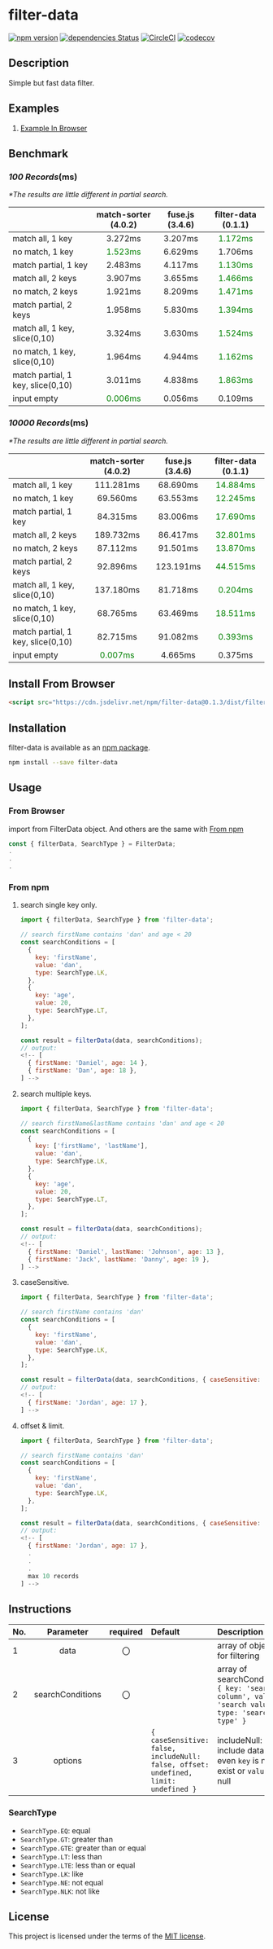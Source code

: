 # filter-data

[![npm version](https://badge.fury.io/js/filter-data.svg)](https://badge.fury.io/js/filter-data)
[![dependencies Status](https://david-dm.org/thundermiracle/filter-data/status.svg)](https://david-dm.org/thundermiracle/filter-data)
[![CircleCI](https://img.shields.io/circleci/build/github/thundermiracle/filter-data/master)](https://circleci.com/gh/thundermiracle/filter-data)
[![codecov](https://img.shields.io/codecov/c/github/thundermiracle/filter-data)](https://codecov.io/gh/thundermiracle/filter-data)

## Description

Simple but fast data filter.

## Examples

1. [Example In Browser](https://codesandbox.io/s/filter-data-example-stxj8?file=/index.html)

## Benchmark

### _100 Records_(ms)

  _*The results are little different in partial search._

|  | match-sorter (4.0.2) | fuse.js (3.4.6) | filter-data (0.1.1) |
| :--- | :--: | :-: | :--: |
| match all, 1 key | 3.272ms | 3.207ms | <span style="color: green">1.172ms</span> |
| no match, 1 key | <span style="color: green">1.523ms</span> | 6.629ms | 1.706ms |
| match partial, 1 key | 2.483ms | 4.117ms | <span style="color: green">1.130ms</span> |
| match all, 2 keys | 3.907ms | 3.655ms | <span style="color: green">1.466ms</span> |
| no match, 2 keys | 1.921ms | 8.209ms | <span style="color: green">1.471ms</span> |
| match partial, 2 keys | 1.958ms | 5.830ms | <span style="color: green">1.394ms</span> |
| match all, 1 key, slice(0,10) | 3.324ms | 3.630ms | <span style="color: green">1.524ms</span> |
| no match, 1 key, slice(0,10) | 1.964ms | 4.944ms | <span style="color: green">1.162ms</span> |
| match partial, 1 key, slice(0,10) | 3.011ms | 4.838ms | <span style="color: green">1.863ms</span> |
| input empty | <span style="color: green">0.006ms</span> | 0.056ms | 0.109ms |

### _10000 Records_(ms)

  _*The results are little different in partial search._

|  | match-sorter (4.0.2) | fuse.js (3.4.6) | filter-data (0.1.1) |
| :--- | :--: | :-: | :--: |
| match all, 1 key | 111.281ms | 68.690ms | <span style="color: green">14.884ms</span> |
| no match, 1 key | 69.560ms | 63.553ms | <span style="color: green">12.245ms</span> |
| match partial, 1 key | 84.315ms | 83.006ms | <span style="color: green">17.690ms</span> |
| match all, 2 keys | 189.732ms | 86.417ms | <span style="color: green">32.801ms</span> |
| no match, 2 keys | 87.112ms | 91.501ms | <span style="color: green">13.870ms</span> |
| match partial, 2 keys | 92.896ms | 123.191ms | <span style="color: green">44.515ms</span> |
| match all, 1 key, slice(0,10) | 137.180ms | 81.718ms | <span style="color: green">0.204ms</span> |
| no match, 1 key, slice(0,10) | 68.765ms | 63.469ms | <span style="color: green">18.511ms</span> |
| match partial, 1 key, slice(0,10) | 82.715ms | 91.082ms | <span style="color: green">0.393ms</span> |
| input empty | <span style="color: green">0.007ms</span> | 4.665ms | 0.375ms |

## Install From Browser

```html
<script src="https://cdn.jsdelivr.net/npm/filter-data@0.1.3/dist/filterdata.min.js"></script>
```

## Installation

filter-data is available as an [npm package](https://www.npmjs.org/package/filter-data).

```sh
npm install --save filter-data
```

## Usage

### From Browser

import from FilterData object. And others are the same with [From npm](#from-npm)

```js
const { filterData, SearchType } = FilterData;
.
.
.
```

### From npm

1. search single key only.

    ```js
    import { filterData, SearchType } from 'filter-data';

    // search firstName contains 'dan' and age < 20
    const searchConditions = [
      {
        key: 'firstName',
        value: 'dan',
        type: SearchType.LK,
      },
      {
        key: 'age',
        value: 20,
        type: SearchType.LT,
      },
    ];

    const result = filterData(data, searchConditions);
    // output:
    <!-- [
      { firstName: 'Daniel', age: 14 },
      { firstName: 'Dan', age: 18 },
    ] -->
    ```

1. search multiple keys.

    ```js
    import { filterData, SearchType } from 'filter-data';

    // search firstName&lastName contains 'dan' and age < 20
    const searchConditions = [
      {
        key: ['firstName', 'lastName'],
        value: 'dan',
        type: SearchType.LK,
      },
      {
        key: 'age',
        value: 20,
        type: SearchType.LT,
      },
    ];

    const result = filterData(data, searchConditions);
    // output:
    <!-- [
      { firstName: 'Daniel', lastName: 'Johnson', age: 13 },
      { firstName: 'Jack', lastName: 'Danny', age: 19 },
    ] -->
    ```

1. caseSensitive.

    ```js
    import { filterData, SearchType } from 'filter-data';

    // search firstName contains 'dan'
    const searchConditions = [
      {
        key: 'firstName',
        value: 'dan',
        type: SearchType.LK,
      },
    ];

    const result = filterData(data, searchConditions, { caseSensitive: true });
    // output:
    <!-- [
      { firstName: 'Jordan', age: 17 },
    ] -->
    ```

1. offset & limit.

    ```js
    import { filterData, SearchType } from 'filter-data';

    // search firstName contains 'dan'
    const searchConditions = [
      {
        key: 'firstName',
        value: 'dan',
        type: SearchType.LK,
      },
    ];

    const result = filterData(data, searchConditions, { caseSensitive: true, offset: 10, limit: 10 });
    // output:
    <!-- [
      { firstName: 'Jordan', age: 17 },
      .
      .
      .
      max 10 records
    ] -->
    ```

## Instructions

| No.   |      Parameter      | required | Default | Description |
|:---|:-------------:|:---------:|:--------------|:-----------|
| 1 |  data | 〇 | | array of object for filtering |
| 2 |  searchConditions | 〇 | | array of searchCondition; ```{ key: 'search column', value: 'search value', type: 'search type' }``` |
| 3 |  options |  | ```{ caseSensitive: false, includeNull: false, offset: undefined, limit: undefined }``` | includeNull: include data even `key` is not exist or `value` is null |

### SearchType

* ```SearchType.EQ```: equal
* ```SearchType.GT```: greater than
* ```SearchType.GTE```: greater than or equal
* ```SearchType.LT```: less than
* ```SearchType.LTE```: less than or equal
* ```SearchType.LK```: like
* ```SearchType.NE```: not equal
* ```SearchType.NLK```: not like

## License

This project is licensed under the terms of the
[MIT license](/LICENSE).
